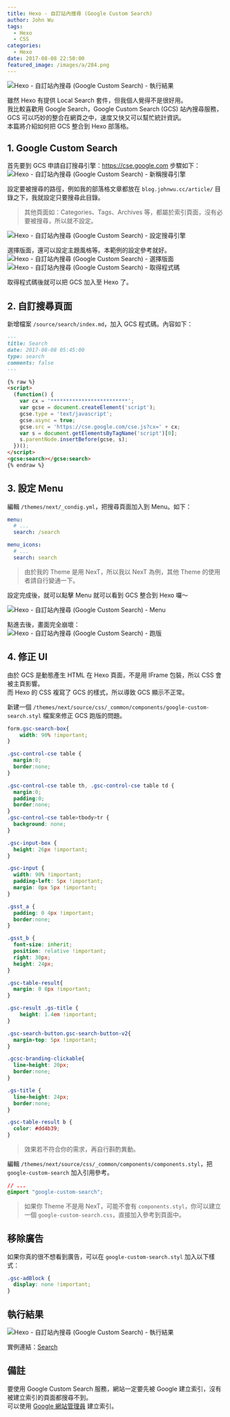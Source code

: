 ```yaml
---
title: Hexo - 自訂站內搜尋 (Google Custom Search)
author: John Wu
tags:
  - Hexo
  - CSS
categories:
  - Hexo
date: 2017-08-08 22:50:00
featured_image: /images/a/284.png
---
```

![Hexo - 自訂站內搜尋 (Google Custom Search) - 執行結果](/images/a/284.png)

雖然 Hexo 有提供 Local Search 套件，但我個人覺得不是很好用。  
我比較喜歡用 Google Search，Google Custom Search (GCS) 站內搜尋服務，GCS 可以巧妙的整合在網頁之中，速度又快又可以幫忙統計資訊。  
本篇將介紹如何把 GCS 整合到 Hexo 部落格。  

<!-- more -->

## 1. Google Custom Search

首先要到 GCS 申請自訂搜尋引擎：https://cse.google.com
步驟如下：
![Hexo - 自訂站內搜尋 (Google Custom Search) - 新稱搜尋引擎](/images/a/280.png)

設定要被搜尋的路徑，例如我的部落格文章都放在 `blog.johnwu.cc/article/` 目錄之下，我就設定只要搜尋此目錄。  
> 其他頁面如：Categories、Tags、Archives 等，都屬於索引頁面，沒有必要被搜尋，所以就不設定。  

![Hexo - 自訂站內搜尋 (Google Custom Search) - 設定搜尋引擎](/images/a/281.png)

選擇版面，還可以設定主題風格等。本範例的設定參考就好。
![Hexo - 自訂站內搜尋 (Google Custom Search) - 選擇版面](/images/a/282.png)
![Hexo - 自訂站內搜尋 (Google Custom Search) - 取得程式碼](/images/a/283.png)

取得程式碼後就可以把 GCS 加入至 Hexo 了。

## 2. 自訂搜尋頁面

新增檔案 `/source/search/index.md`，加入 GCS 程式碼。內容如下：
```md
---
title: Search
date: 2017-08-08 05:45:00
type: search
comments: false
---

{% raw %}
<script>
  (function() {
    var cx = '*************************';
    var gcse = document.createElement('script');
    gcse.type = 'text/javascript';
    gcse.async = true;
    gcse.src = 'https://cse.google.com/cse.js?cx=' + cx;
    var s = document.getElementsByTagName('script')[0];
    s.parentNode.insertBefore(gcse, s);
  })();
</script>
<gcse:search></gcse:search>
{% endraw %}
```

## 3. 設定 Menu

編輯 `/themes/next/_condig.yml`，把搜尋頁面加入到 Menu。如下：
```yml
menu:
  # ...
  search: /search

menu_icons:
  # ...
  search: search 
```

> 由於我的 Theme 是用 NexT，所以我以 NexT 為例，其他 Theme 的使用者請自行變通一下。

設定完成後，就可以點擊 Menu 就可以看到 GCS 整合到 Hexo 囉～

![Hexo - 自訂站內搜尋 (Google Custom Search) - Menu](/images/a/285.png)

點進去後，畫面完全崩壞：
![Hexo - 自訂站內搜尋 (Google Custom Search) - 跑版](/images/a/286.png)

## 4. 修正 UI

由於 GCS 是動態產生 HTML 在 Hexo 頁面，不是用 IFrame 包裝，所以 CSS 會被主頁影響。  
而 Hexo 的 CSS 複寫了 GCS 的樣式，所以導致 GCS 顯示不正常。  

新建一個 `/themes/next/source/css/_common/components/google-custom-search.styl` 檔案來修正 GCS 跑版的問題。
```css
form.gsc-search-box{
    width: 90% !important;
}

.gsc-control-cse table {
  margin:0;
  border:none;
}

.gsc-control-cse table th, .gsc-control-cse table td {
  margin:0;
  padding:0;
  border:none;
}
.gsc-control-cse table>tbody>tr {
  background: none;
}

.gsc-input-box {
  height: 26px !important;
}

.gsc-input {
  width: 90% !important;
  padding-left: 5px !important;
  margin: 0px 5px !important;
}

.gsst_a {
  padding: 0 4px !important;
  border:none;
}

.gsst_b {
  font-size: inherit;
  position: relative !important;
  right: 30px;
  height: 24px;
}

.gsc-table-result{
  margin: 0 8px !important;
}

.gsc-result .gs-title {
    height: 1.4em !important;
}

.gsc-search-button.gsc-search-button-v2{
  margin-top: 5px !important;
}

.gcsc-branding-clickable{
  line-height: 20px;
  border:none;
}

.gs-title {
  line-height: 24px;
  border:none;
}

.gsc-table-result b {
  color: #dd4b39;
}

```
> 效果若不符合你的需求，再自行斟酌異動。

編輯 `/themes/next/source/css/_common/components/components.styl`，把 `google-custom-search` 加入引用參考。
```css
// ...
@import "google-custom-search";
```

> 如果你 Theme 不是用 NexT，可能不會有 `components.styl`，你可以建立一個 `google-custom-search.css`，直接加入參考到頁面中。

## 移除廣告

如果你真的很不想看到廣告，可以在 `google-custom-search.styl` 加入以下樣式：
```css
.gsc-adBlock {
  display: none !important;
}
```

## 執行結果

![Hexo - 自訂站內搜尋 (Google Custom Search) - 執行結果](/images/a/284.png)

實例連結：[Search](/search/)

## 備註

要使用 Google Custom Search 服務，網站一定要先被 Google 建立索引，沒有被建立索引的頁面都搜尋不到。  
可以使用 [Google 網站管理員](https://www.google.com/webmasters/) 建立索引。  